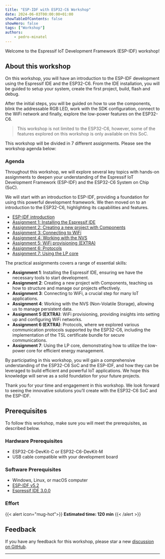```yaml
---
title: "ESP-IDF with ESP32-C6 Workshop"
date: 2024-06-03T00:00:00+01:00
showTableOfContents: false
showHero: false
tags: ["Workshop"]
authors:
    - pedro-minatel
---
```


Welcome to the Espressif IoT Development Framework (ESP-IDF) workshop!

## About this workshop

On this workshop, you will have an introduction to the ESP-IDF development using the Espressif IDE and the ESP32-C6. From the IDE installation, you will be guided to setup your system, create the first project, build, flash and debug.

After the initial steps, you will be guided on how to use the components, blink the addressable RGB LED, work with the SDK configuration, connect to the WiFi network and finally, explore the low-power features on the ESP32-C6.

> This workshop is not limited to the ESP32-C6, however, some of the features explored on this workshop is only available on this SoC.

This workshop will be divided in 7 different assignments. Please see the workshop agenda below:

### Agenda

Throughout this workshop, we will explore several key topics with hands-on assignments to deepen your understanding of the Espressif IoT Development Framework (ESP-IDF) and the ESP32-C6 System on Chip (SoC).

We will start with an introduction to ESP-IDF, providing a foundation for using this powerful development framework. We then moved on to an introduction to the ESP32-C6, highlighting its capabilities and features.

- [ESP-IDF introduction](introduction)
- [Assignment 1: Installing the Espressif IDE](assignment-1)
- [Assignment 2: Creating a new project with Components](assignment-2)
- [Assignment 3: Connecting to WiFi](assignment-3)
- [Assignment 4: Working with the NVS](assignment-4)
- [Assignment 5: WiFi provisioning (EXTRA)](assignment-5)
- [Assignment 6: Protocols](assignment-6)
- [Assignment 7: Using the LP core](assignment-7)

The practical assignments covers a range of essential skills:

- **Assignment 1**: Installing the Espressif IDE, ensuring we have the necessary tools to start development.
- **Assignment 2**: Creating a new project with Components, teaching us how to structure and manage our projects effectively.
- **Assignment 3**: Connecting to WiFi, a crucial step for many IoT applications.
- **Assignment 4**: Working with the NVS (Non-Volatile Storage), allowing us to manage persistent data.
- **Assignment 5 (EXTRA)**: WiFi provisioning, providing insights into setting up and configuring WiFi networks.
- **Assignment 6 (EXTRA)**: Protocols, where we explored various communication protocols supported by the ESP32-C6, including the implementation of the TSL certificate bundle for secure communications.
- **Assignment 7**: Using the LP core, demonstrating how to utilize the low-power core for efficient energy management.

By participating in this workshop, you will gain a comprehensive understanding of the ESP32-C6 SoC and the ESP-IDF, and how they can be leveraged to build efficient and powerful IoT applications. We hope this knowledge will serve as a solid foundation for your future projects.

Thank you for your time and engagement in this workshop. We look forward to seeing the innovative solutions you’ll create with the ESP32-C6 SoC and the ESP-IDF.


## Prerequisites

To follow this workshop, make sure you will meet the prerequisites, as described below.

### Hardware Prerequisites

- ESP32-C6-DevKit-C or ESP32-C6-DevKit-M
- USB cable compatible with your development board

### Software Prerequisites

- Windows, Linux, or macOS computer
- [ESP-IDF v5.2](https://github.com/espressif/esp-idf/tree/release/v5.2)
- [Espressif IDE 3.0.0](https://github.com/espressif/idf-eclipse-plugin/releases/tag/v3.0.0)

### Effort

{{< alert icon="mug-hot">}}
**Estimated time: 120 min**
{{< /alert >}}

## Feedback

If you have any feedback for this workshop, please star a new [discussion on GitHub](https://github.com/espressif/developer-portal/discussions).

---
